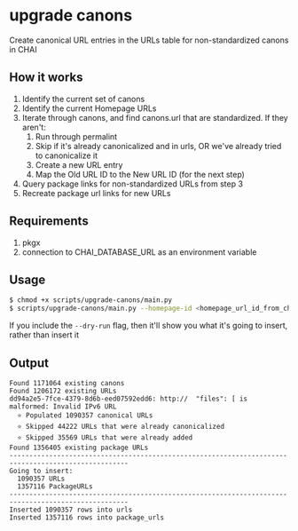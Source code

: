 # upgrade canons

Create canonical URL entries in the URLs table for non-standardized canons in CHAI

## How it works

1. Identify the current set of canons
2. Identify the current Homepage URLs
3. Iterate through canons, and find canons.url that are standardized. If they aren't:
   1. Run through permalint
   2. Skip if it's already canonicalized and in urls, OR we've already tried to
      canonicalize it
   3. Create a new URL entry
   4. Map the Old URL ID to the New URL ID (for the next step)
4. Query package links for non-standardized URLs from step 3
5. Recreate package url links for new URLs

## Requirements

1. pkgx
2. connection to CHAI_DATABASE_URL as an environment variable

## Usage

```bash
$ chmod +x scripts/upgrade-canons/main.py
$ scripts/upgrade-canons/main.py --homepage-id <homepage_url_id_from_chai>
```

If you include the `--dry-run` flag, then it'll show you what it's going to insert,
rather than insert it

## Output

```
Found 1171064 existing canons
Found 1206172 existing URLs
dd94a2e5-7fce-4379-8d6b-eed07592edd6: http://  "files": [ is malformed: Invalid IPv6 URL
  ⭐️ Populated 1090357 canonical URLs
  ⭐️ Skipped 44222 URLs that were already canonicalized
  ⭐️ Skipped 35569 URLs that were already added
Found 1356405 existing package URLs
----------------------------------------------------------------------------------------------------
Going to insert:
  1090357 URLs
  1357116 PackageURLs
----------------------------------------------------------------------------------------------------
Inserted 1090357 rows into urls
Inserted 1357116 rows into package_urls
```
